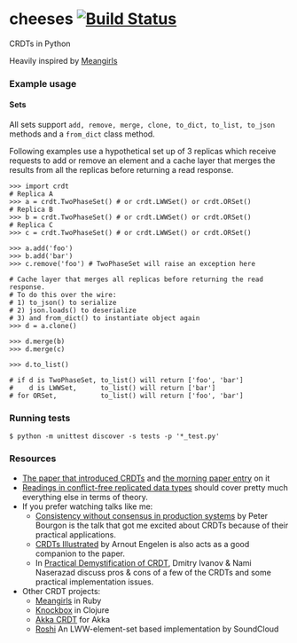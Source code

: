 # cheeses [![Build Status](https://travis-ci.org/Sushant/cheeses.svg?branch=master)](https://travis-ci.org/Sushant/cheeses)
CRDTs in Python

Heavily inspired by [Meangirls](https://github.com/aphyr/meangirls)

### Example usage

#### Sets
All sets support `add, remove, merge, clone, to_dict, to_list, to_json` methods and a `from_dict` class method.

Following examples use a hypothetical set up of 3 replicas which receive requests to add or remove an element and a cache layer that merges the results from all the replicas before returning a read response.

```
>>> import crdt
# Replica A
>>> a = crdt.TwoPhaseSet() # or crdt.LWWSet() or crdt.ORSet()
# Replica B
>>> b = crdt.TwoPhaseSet() # or crdt.LWWSet() or crdt.ORSet()
# Replica C
>>> c = crdt.TwoPhaseSet() # or crdt.LWWSet() or crdt.ORSet()

>>> a.add('foo')
>>> b.add('bar')
>>> c.remove('foo') # TwoPhaseSet will raise an exception here

# Cache layer that merges all replicas before returning the read response. 
# To do this over the wire:
# 1) to_json() to serialize
# 2) json.loads() to deserialize
# 3) and from_dict() to instantiate object again
>>> d = a.clone()

>>> d.merge(b)
>>> d.merge(c)

>>> d.to_list()

# if d is TwoPhaseSet, to_list() will return ['foo', 'bar']
#    d is LWWSet,      to_list() will return ['bar']
# for ORSet,           to_list() will return ['foo', 'bar']
```


### Running tests

```
$ python -m unittest discover -s tests -p '*_test.py'
```

### Resources

- [The paper that introduced CRDTs](https://hal.inria.fr/file/index/docid/555588/filename/techreport.pdf) and [the morning paper entry](https://blog.acolyer.org/2015/03/18/a-comprehensive-study-of-convergent-and-commutative-replicated-data-types/) on it
- [Readings in conflict-free replicated data types](http://christophermeiklejohn.com/crdt/2014/07/22/readings-in-crdts.html) should cover pretty much everything else in terms of theory.
- If you prefer watching talks like me:
  - [Consistency without consensus in production systems](https://www.youtube.com/watch?v=em9zLzM8O7c) by Peter Bourgon is the talk that got me excited about CRDTs because of their practical applications.
  - [CRDTs Illustrated](https://www.youtube.com/watch?v=9xFfOhasiOE) by Arnout Engelen is also acts as a good companion to the paper.
  - In [Practical Demystification of CRDT](https://www.youtube.com/watch?v=PQzNW8uQ_Y4), Dmitry Ivanov & Nami Naserazad discuss pros & cons of a few of the CRDTs and some practical implementation issues.
- Other CRDT projects:
  - [Meangirls](https://github.com/aphyr/meangirls) in Ruby
  - [Knockbox](https://github.com/reiddraper/knockbox) in Clojure
  - [Akka CRDT](https://github.com/jboner/akka-crdt) for Akka
  - [Roshi](https://github.com/soundcloud/roshi) An LWW-element-set based implementation by SoundCloud

